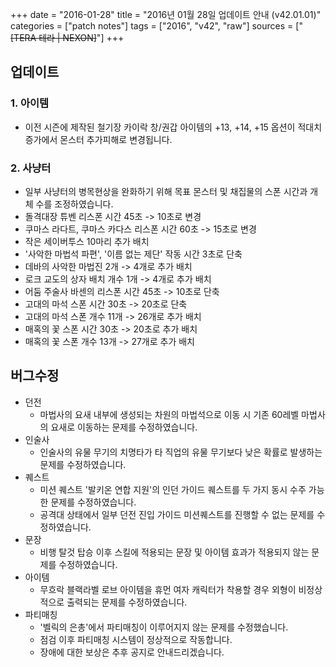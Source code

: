 +++
date = "2016-01-28"
title = "2016년 01월 28일 업데이트 안내 (v42.01.01)"
categories = ["patch notes"]
tags = ["2016", "v42", "raw"]
sources = ["~~[TERA 테라 | NEXON]~~"]
+++

## 업데이트

### **1.** 아이템
-  이전 시즌에 제작된 철기장 카이락 창/권갑 아이템의 +13, +14, +15 옵션이 적대치 증가에서 몬스터 추가피해로 변경됩니다.

### **2.** 사냥터
-  일부 사냥터의 병목현상을 완화하기 위해 목표 몬스터 및 채집물의 스폰 시간과 개체 수를 조정하였습니다.
  - 돌격대장 튜벤 리스폰 시간 45초 -> 10초로 변경
  - 쿠마스 라다트, 쿠마스 카다스 리스폰 시간 60초 -> 15초로 변경
  - 작은 세이버투스 10마리 추가 배치
  - '사악한 마법석 파편', '이름 없는 제단' 작동 시간 3초로 단축
  - 데바의 사악한 마법진 2개 -> 4개로 추가 배치
  - 로크 교도의 상자 배치 개수 1개 -> 4개로 추가 배치
  - 어둠 주술사 바센의 리스폰 시간 45초 -> 10초로 단축
  - 고대의 마석 스폰 시간 30초 -> 20초로 단축
  - 고대의 마석 스폰 개수 11개 -> 26개로 추가 배치
  - 매혹의 꽃 스폰 시간 30초 -> 20초로 추가 배치
  - 매혹의 꽃 스폰 개수 13개 -> 27개로 추가 배치

## 버그수정

- 던전
  - 마법사의 요새 내부에 생성되는 차원의 마법석으로 이동 시 기존 60레벨 마법사의 요새로 이동하는 문제를 수정하였습니다.
- 인술사
  - 인술사의 유물 무기의 치명타가 타 직업의 유물 무기보다 낮은 확률로 발생하는 문제를 수정하였습니다.
- 퀘스트
  - 미션 퀘스트 '발키온 연합 지원'의 인던 가이드 퀘스트를 두 가지 동시 수주 가능한 문제를 수정하였습니다.
  - 공격대 상태에서 일부 던전 진입 가이드 미션퀘스트를 진행할 수 없는 문제를 수정하였습니다.
- 문장
  - 비행 탈것 탑승 이후 스킬에 적용되는 문장 및 아이템 효과가 적용되지 않는 문제를 수정하였습니다.
- 아이템
  - 무흐락 블랙라벨 로브 아이템을 휴먼 여자 캐릭터가 착용할 경우 외형이 비정상적으로 출력되는 문제를 수정하였습니다.
- 파티매칭
  - '벨릭의 은총'에서 파티매칭이 이루어지지 않는 문제를 수정했습니다.
  - 점검 이후 파티매칭 시스템이 정상적으로 작동합니다.
  - 장애에 대한 보상은 추후 공지로 안내드리겠습니다.
  
